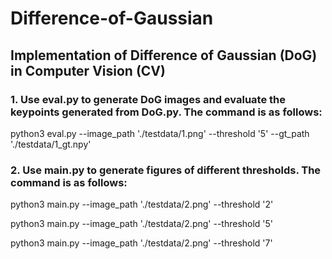 # Difference-of-Gaussian
## Implementation of Difference of Gaussian (DoG) in Computer Vision (CV)

### 1. Use eval.py to generate DoG images and evaluate the keypoints generated from DoG.py. The command is as follows: 

python3 eval.py --image_path './testdata/1.png' --threshold '5' --gt_path './testdata/1_gt.npy'

### 2. Use main.py to generate figures of different thresholds. The command is as follows:

python3 main.py --image_path './testdata/2.png' --threshold '2'

python3 main.py --image_path './testdata/2.png' --threshold '5'

python3 main.py --image_path './testdata/2.png' --threshold '7'
